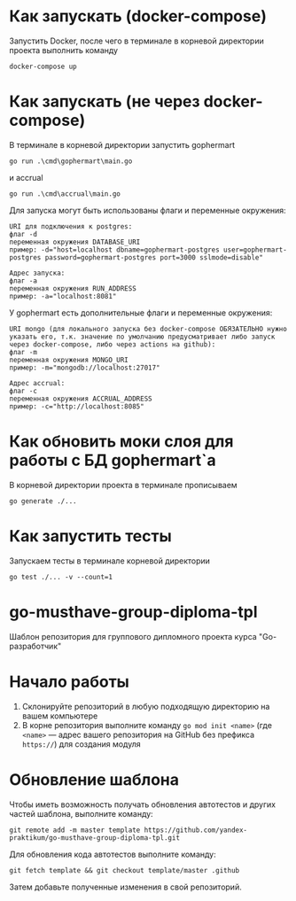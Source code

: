 # Как запускать (docker-compose)
Запустить Docker, после чего в терминале в корневой директории проекта выполнить команду
```
docker-compose up
```
# Как запускать (не через docker-compose)
В терминале в корневой директории запустить gophermart
```
go run .\cmd\gophermart\main.go
```
и accrual
```
go run .\cmd\accrual\main.go
```
Для запуска могут быть использованы флаги и переменные окружения:

```
URI для подключения к postgres:
флаг -d
переменная окружения DATABASE_URI
пример: -d="host=localhost dbname=gophermart-postgres user=gophermart-postgres password=gophermart-postgres port=3000 sslmode=disable"

Адрес запуска:
флаг -a
переменная окружения RUN_ADDRESS
пример: -a="localhost:8081"
```
У gophermart есть дополнительные флаги и переменные окружения:
```
URI mongo (для локального запуска без docker-compose ОБЯЗАТЕЛЬНО нужно указать его, т.к. значение по умолчанию предусматривает либо запуск через docker-compose, либо через actions на github):
флаг -m
переменная окружения MONGO_URI
пример: -m="mongodb://localhost:27017"

Адрес accrual:
флаг -c
переменная окружения ACCRUAL_ADDRESS
пример: -c="http://localhost:8085"
```

# Как обновить моки слоя для работы с БД gophermart`а
В корневой директории проекта в терминале прописываем
```
go generate ./...
```
# Как запустить тесты
Запускаем тесты в терминале корневой директории
```
go test ./... -v --count=1
```

# go-musthave-group-diploma-tpl

Шаблон репозитория для группового дипломного проекта курса "Go-разработчик"

# Начало работы

1. Склонируйте репозиторий в любую подходящую директорию на вашем компьютере
2. В корне репозитория выполните команду `go mod init <name>` (где `<name>` — адрес вашего репозитория на GitHub без
   префикса `https://`) для создания модуля

# Обновление шаблона

Чтобы иметь возможность получать обновления автотестов и других частей шаблона, выполните команду:

```
git remote add -m master template https://github.com/yandex-praktikum/go-musthave-group-diploma-tpl.git
```

Для обновления кода автотестов выполните команду:

```
git fetch template && git checkout template/master .github
```

Затем добавьте полученные изменения в свой репозиторий.
